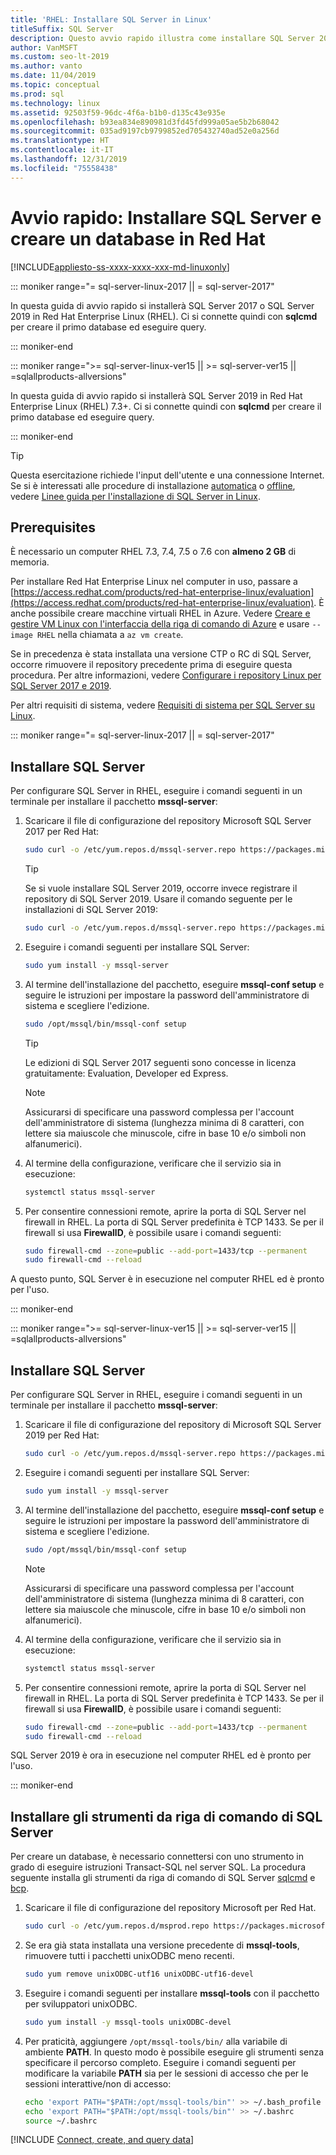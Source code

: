 ```yaml
---
title: 'RHEL: Installare SQL Server in Linux'
titleSuffix: SQL Server
description: Questo avvio rapido illustra come installare SQL Server 2017 o SQL Server 2019 in Red Hat Enterprise Linux (RHEL) e come creare ed eseguire query su un database con sqlcmd.
author: VanMSFT
ms.custom: seo-lt-2019
ms.author: vanto
ms.date: 11/04/2019
ms.topic: conceptual
ms.prod: sql
ms.technology: linux
ms.assetid: 92503f59-96dc-4f6a-b1b0-d135c43e935e
ms.openlocfilehash: b93ea834e890981d3fd45fd999a05ae5b2b68042
ms.sourcegitcommit: 035ad9197cb9799852ed705432740ad52e0a256d
ms.translationtype: HT
ms.contentlocale: it-IT
ms.lasthandoff: 12/31/2019
ms.locfileid: "75558438"
---
```

# <a name="quickstart-install-sql-server-and-create-a-database-on-red-hat"></a>Avvio rapido: Installare SQL Server e creare un database in Red Hat

[!INCLUDE[appliesto-ss-xxxx-xxxx-xxx-md-linuxonly](../includes/appliesto-ss-xxxx-xxxx-xxx-md-linuxonly.md)]

<!--SQL Server 2017 on Linux-->
::: moniker range="= sql-server-linux-2017 || = sql-server-2017"

In questa guida di avvio rapido si installerà SQL Server 2017 o SQL Server 2019 in Red Hat Enterprise Linux (RHEL). Ci si connette quindi con **sqlcmd** per creare il primo database ed eseguire query.

::: moniker-end
<!--SQL Server 2019 on Linux-->
::: moniker range=">= sql-server-linux-ver15 || >= sql-server-ver15 || =sqlallproducts-allversions"

In questa guida di avvio rapido si installerà SQL Server 2019 in Red Hat Enterprise Linux (RHEL) 7.3+. Ci si connette quindi con **sqlcmd** per creare il primo database ed eseguire query.

::: moniker-end

> [!TIP]
> Questa esercitazione richiede l'input dell'utente e una connessione Internet. Se si è interessati alle procedure di installazione [automatica](sql-server-linux-setup.md#unattended) o [offline](sql-server-linux-setup.md#offline), vedere [Linee guida per l'installazione di SQL Server in Linux](sql-server-linux-setup.md).

## <a name="prerequisites"></a>Prerequisites

È necessario un computer RHEL 7.3, 7.4, 7.5 o 7.6 con **almeno 2 GB** di memoria.

Per installare Red Hat Enterprise Linux nel computer in uso, passare a [https://access.redhat.com/products/red-hat-enterprise-linux/evaluation](https://access.redhat.com/products/red-hat-enterprise-linux/evaluation). È anche possibile creare macchine virtuali RHEL in Azure. Vedere [Creare e gestire VM Linux con l'interfaccia della riga di comando di Azure](https://docs.microsoft.com/azure/virtual-machines/linux/tutorial-manage-vm) e usare `--image RHEL` nella chiamata a `az vm create`.

Se in precedenza è stata installata una versione CTP o RC di SQL Server, occorre rimuovere il repository precedente prima di eseguire questa procedura. Per altre informazioni, vedere [Configurare i repository Linux per SQL Server 2017 e 2019](sql-server-linux-change-repo.md).

Per altri requisiti di sistema, vedere [Requisiti di sistema per SQL Server su Linux](sql-server-linux-setup.md#system).

<!--SQL Server 2017 on Linux-->
::: moniker range="= sql-server-linux-2017 || = sql-server-2017"

## <a id="install"></a>Installare SQL Server

Per configurare SQL Server in RHEL, eseguire i comandi seguenti in un terminale per installare il pacchetto **mssql-server**:

1. Scaricare il file di configurazione del repository Microsoft SQL Server 2017 per Red Hat:

   ```bash
   sudo curl -o /etc/yum.repos.d/mssql-server.repo https://packages.microsoft.com/config/rhel/7/mssql-server-2017.repo
   ```

   > [!TIP]
   > Se si vuole installare SQL Server 2019, occorre invece registrare il repository di SQL Server 2019. Usare il comando seguente per le installazioni di SQL Server 2019:
   >
   > ```bash
   > sudo curl -o /etc/yum.repos.d/mssql-server.repo https://packages.microsoft.com/config/rhel/7/mssql-server-2019.repo
   > ```

2. Eseguire i comandi seguenti per installare SQL Server:

   ```bash
   sudo yum install -y mssql-server
   ```

3. Al termine dell'installazione del pacchetto, eseguire **mssql-conf setup** e seguire le istruzioni per impostare la password dell'amministratore di sistema e scegliere l'edizione.

   ```bash
   sudo /opt/mssql/bin/mssql-conf setup
   ```

   > [!TIP]
   > Le edizioni di SQL Server 2017 seguenti sono concesse in licenza gratuitamente: Evaluation, Developer ed Express.

   > [!NOTE]
   > Assicurarsi di specificare una password complessa per l'account dell'amministratore di sistema (lunghezza minima di 8 caratteri, con lettere sia maiuscole che minuscole, cifre in base 10 e/o simboli non alfanumerici).

4. Al termine della configurazione, verificare che il servizio sia in esecuzione:

   ```bash
   systemctl status mssql-server
   ```

5. Per consentire connessioni remote, aprire la porta di SQL Server nel firewall in RHEL. La porta di SQL Server predefinita è TCP 1433. Se per il firewall si usa **FirewallD**, è possibile usare i comandi seguenti:

   ```bash
   sudo firewall-cmd --zone=public --add-port=1433/tcp --permanent
   sudo firewall-cmd --reload
   ```

A questo punto, SQL Server è in esecuzione nel computer RHEL ed è pronto per l'uso.

::: moniker-end
<!--SQL Server 2019 on Linux-->
::: moniker range=">= sql-server-linux-ver15 || >= sql-server-ver15 || =sqlallproducts-allversions"

## <a id="install"></a>Installare SQL Server

Per configurare SQL Server in RHEL, eseguire i comandi seguenti in un terminale per installare il pacchetto **mssql-server**:

1. Scaricare il file di configurazione del repository di Microsoft SQL Server 2019 per Red Hat:

   ```bash
   sudo curl -o /etc/yum.repos.d/mssql-server.repo https://packages.microsoft.com/config/rhel/7/mssql-server-2019.repo
   ```

2. Eseguire i comandi seguenti per installare SQL Server:

   ```bash
   sudo yum install -y mssql-server
   ```

3. Al termine dell'installazione del pacchetto, eseguire **mssql-conf setup** e seguire le istruzioni per impostare la password dell'amministratore di sistema e scegliere l'edizione.

   ```bash
   sudo /opt/mssql/bin/mssql-conf setup
   ```

   > [!NOTE]
   > Assicurarsi di specificare una password complessa per l'account dell'amministratore di sistema (lunghezza minima di 8 caratteri, con lettere sia maiuscole che minuscole, cifre in base 10 e/o simboli non alfanumerici).

4. Al termine della configurazione, verificare che il servizio sia in esecuzione:

   ```bash
   systemctl status mssql-server
   ```

5. Per consentire connessioni remote, aprire la porta di SQL Server nel firewall in RHEL. La porta di SQL Server predefinita è TCP 1433. Se per il firewall si usa **FirewallD**, è possibile usare i comandi seguenti:

   ```bash
   sudo firewall-cmd --zone=public --add-port=1433/tcp --permanent
   sudo firewall-cmd --reload
   ```

SQL Server 2019 è ora in esecuzione nel computer RHEL ed è pronto per l'uso.

::: moniker-end

## <a id="tools"></a>Installare gli strumenti da riga di comando di SQL Server

Per creare un database, è necessario connettersi con uno strumento in grado di eseguire istruzioni Transact-SQL nel server SQL. La procedura seguente installa gli strumenti da riga di comando di SQL Server [sqlcmd](../tools/sqlcmd-utility.md) e [bcp](../tools/bcp-utility.md).

1. Scaricare il file di configurazione del repository Microsoft per Red Hat.

   ```bash
   sudo curl -o /etc/yum.repos.d/msprod.repo https://packages.microsoft.com/config/rhel/7/prod.repo
   ```

1. Se era già stata installata una versione precedente di **mssql-tools**, rimuovere tutti i pacchetti unixODBC meno recenti.

   ```bash
   sudo yum remove unixODBC-utf16 unixODBC-utf16-devel
   ```

1. Eseguire i comandi seguenti per installare **mssql-tools** con il pacchetto per sviluppatori unixODBC.

   ```bash
   sudo yum install -y mssql-tools unixODBC-devel
   ```

1. Per praticità, aggiungere `/opt/mssql-tools/bin/` alla variabile di ambiente **PATH**. In questo modo è possibile eseguire gli strumenti senza specificare il percorso completo. Eseguire i comandi seguenti per modificare la variabile **PATH** sia per le sessioni di accesso che per le sessioni interattive/non di accesso:

   ```bash
   echo 'export PATH="$PATH:/opt/mssql-tools/bin"' >> ~/.bash_profile
   echo 'export PATH="$PATH:/opt/mssql-tools/bin"' >> ~/.bashrc
   source ~/.bashrc
   ```

[!INCLUDE [Connect, create, and query data](../includes/sql-linux-quickstart-connect-query.md)]
